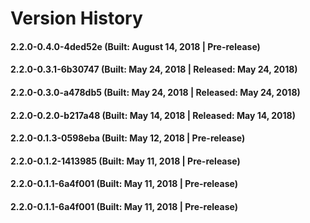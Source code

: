 # Version History


#### 2.2.0-0.4.0-4ded52e (Built: August 14, 2018 | Pre-release)

#### 2.2.0-0.3.1-6b30747 (Built: May 24, 2018 | Released: May 24, 2018)

#### 2.2.0-0.3.0-a478db5 (Built: May 24, 2018 | Released: May 24, 2018)

#### 2.2.0-0.2.0-b217a48 (Built: May 14, 2018 | Released: May 14, 2018)

#### 2.2.0-0.1.3-0598eba (Built: May 12, 2018 | Pre-release)

#### 2.2.0-0.1.2-1413985 (Built: May 11, 2018 | Pre-release)

#### 2.2.0-0.1.1-6a4f001 (Built: May 11, 2018 | Pre-release)

#### 2.2.0-0.1.1-6a4f001 (Built: May 11, 2018 | Pre-release)